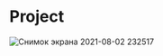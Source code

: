 # Project
 
![Снимок экрана 2021-08-02 232517](https://user-images.githubusercontent.com/72148650/127907153-bbc0a1e8-f524-49d3-800d-0def92bcef0d.png)
